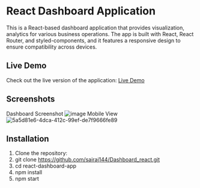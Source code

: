 # React Dashboard Application

This is a React-based dashboard application that provides visualization, analytics for various business operations. The app is built with React, React Router, and styled-components, and it features a responsive design to ensure compatibility across devices.

## Live Demo
Check out the live version of the application: [Live Demo](https://dashboard-react-5240.onrender.com/)


## Screenshots
Dashboard Screenshot ![image](https://github.com/user-attachments/assets/f45ec16f-6619-4dbd-b4e7-a2ad85a15655)
Mobile View
![5a5d81e6-4dca-412c-99ef-de7f9666fe89](https://github.com/user-attachments/assets/912575b9-4019-4c4c-a867-2b9db79b1807)

## Installation

1. Clone the repository:
2. git clone https://github.com/sairaj144/Dashboard_react.git
3. cd react-dashboard-app
4. npm install
5. npm start




